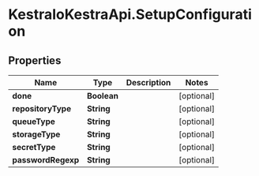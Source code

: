 # KestraIoKestraApi.SetupConfiguration

## Properties

Name | Type | Description | Notes
------------ | ------------- | ------------- | -------------
**done** | **Boolean** |  | [optional] 
**repositoryType** | **String** |  | [optional] 
**queueType** | **String** |  | [optional] 
**storageType** | **String** |  | [optional] 
**secretType** | **String** |  | [optional] 
**passwordRegexp** | **String** |  | [optional] 


